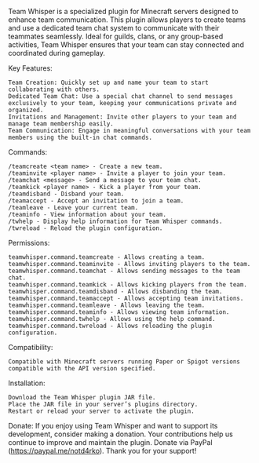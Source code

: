 Team Whisper is a specialized plugin for Minecraft servers designed to enhance team communication. This plugin allows players to create teams and use a dedicated team chat system to communicate with their teammates seamlessly. Ideal for guilds, clans, or any group-based activities, Team Whisper ensures that your team can stay connected and coordinated during gameplay.

Key Features:

    Team Creation: Quickly set up and name your team to start collaborating with others.
    Dedicated Team Chat: Use a special chat channel to send messages exclusively to your team, keeping your communications private and organized.
    Invitations and Management: Invite other players to your team and manage team membership easily.
    Team Communication: Engage in meaningful conversations with your team members using the built-in chat commands.

Commands:

    /teamcreate <team name> - Create a new team.
    /teaminvite <player name> - Invite a player to join your team.
    /teamchat <message> - Send a message to your team chat.
    /teamkick <player name> - Kick a player from your team.
    /teamdisband - Disband your team.
    /teamaccept - Accept an invitation to join a team.
    /teamleave - Leave your current team.
    /teaminfo - View information about your team.
    /twhelp - Display help information for Team Whisper commands.
    /twreload - Reload the plugin configuration.

Permissions:

    teamwhisper.command.teamcreate - Allows creating a team.
    teamwhisper.command.teaminvite - Allows inviting players to the team.
    teamwhisper.command.teamchat - Allows sending messages to the team chat.
    teamwhisper.command.teamkick - Allows kicking players from the team.
    teamwhisper.command.teamdisband - Allows disbanding the team.
    teamwhisper.command.teamaccept - Allows accepting team invitations.
    teamwhisper.command.teamleave - Allows leaving the team.
    teamwhisper.command.teaminfo - Allows viewing team information.
    teamwhisper.command.twhelp - Allows using the help command.
    teamwhisper.command.twreload - Allows reloading the plugin configuration.

Compatibility:

    Compatible with Minecraft servers running Paper or Spigot versions compatible with the API version specified.

Installation:

    Download the Team Whisper plugin JAR file.
    Place the JAR file in your server’s plugins directory.
    Restart or reload your server to activate the plugin.


Donate: If you enjoy using Team Whisper and want to support its development, consider making a donation. Your contributions help us continue to improve and maintain the plugin. Donate via PayPal (https://paypal.me/notd4rko). Thank you for your support! 
